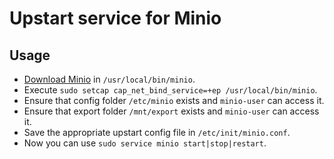 Upstart service for Minio
=====================

Usage
-----

- [Download Minio](https://minio.io/downloads) in `/usr/local/bin/minio`.
- Execute `sudo setcap cap_net_bind_service=+ep /usr/local/bin/minio`.
- Ensure that config folder `/etc/minio` exists and `minio-user` can access it.
- Ensure that export folder `/mnt/export` exists and `minio-user` can access it.
- Save the appropriate upstart config file in `/etc/init/minio.conf`.
- Now you can use `sudo service minio start|stop|restart`.

